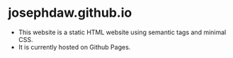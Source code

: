 # josephdaw.github.io
* This website is a static HTML website using semantic tags and minimal CSS. 
* It is currently hosted on Github Pages.